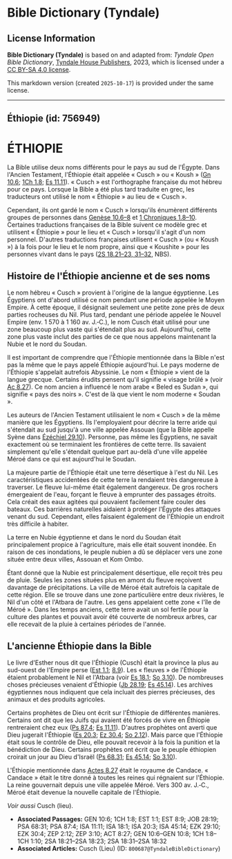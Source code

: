# Bible Dictionary (Tyndale)

## License Information

**Bible Dictionary (Tyndale)** is based on and adapted from: _Tyndale Open Bible Dictionary_, [Tyndale House Publishers](https://tyndaleopenresources.com/), 2023, which is licensed under a [CC BY-SA 4.0 license](https://creativecommons.org/licenses/by-sa/4.0/legalcode.en).

This markdown version (created `2025-10-17`) is provided under the same license.



--------------------------------

## Éthiopie (id: 756949)

ÉTHIOPIE
========

La Bible utilise deux noms différents pour le pays au sud de l'Égypte. Dans l'Ancien Testament, l'Éthiopie était appelée « Cusch » ou « Koush » ([Gn 10\.6](https://ref.ly/Gen10:6); [1Ch 1\.8](https://ref.ly/1Chr1:8); [Es 11\.11](https://ref.ly/Isa11:11)). « Cusch » est l'orthographe française du mot hébreu pour ce pays. Lorsque la Bible a été plus tard traduite en grec, les traducteurs ont utilisé le nom « Éthiopie » au lieu de « Cusch ».

Cependant, ils ont gardé le nom « Cusch » lorsqu'ils énumèrent différents groupes de personnes dans [Genèse 10\.6–8](https://ref.ly/Gen10:6-Gen10:8) et [1 Chroniques 1\.8–10](https://ref.ly/1Chr1:8-1Chr1:10). Certaines traductions françaises de la Bible suivent ce modèle grec et utilisent « Éthiopie » pour le lieu et « Cusch » lorsqu'il s'agit d'un nom personnel. D'autres traductions françaises utilisent « Cusch » (ou « Koush ») à la fois pour le lieu et le nom propre, ainsi que « Koushite » pour les personnes vivant dans le pays ([2S 18\.21–23, 31–32](https://ref.ly/2Sam18:21-2Sam18:23,2Sam18:31-2Sam18:32), NBS).

Histoire de l'Éthiopie ancienne et de ses noms
----------------------------------------------

Le nom hébreu « Cusch » provient à l'origine de la langue égyptienne. Les Égyptiens ont d'abord utilisé ce nom pendant une période appelée le Moyen Empire. À cette époque, il désignait seulement une petite zone près de deux parties rocheuses du Nil. Plus tard, pendant une période appelée le Nouvel Empire (env. 1 570 à 1 160 av. J.‑C.), le nom Cusch était utilisé pour une zone beaucoup plus vaste qui s'étendait plus au sud. Aujourd'hui, cette zone plus vaste inclut des parties de ce que nous appelons maintenant la Nubie et le nord du Soudan.

Il est important de comprendre que l'Éthiopie mentionnée dans la Bible n'est pas la même que le pays appelé Éthiopie aujourd'hui. Le pays moderne de l'Éthiopie s'appelait autrefois Abyssinie. Le nom « Éthiopie » vient de la langue grecque. Certains érudits pensent qu'il signifie « visage brûlé » (voir [Ac 8\.27](https://ref.ly/Acts8:27)). Ce nom ancien a influencé le nom arabe « Beled es Sudan », qui signifie « pays des noirs ». C'est de là que vient le nom moderne « Soudan ».

Les auteurs de l'Ancien Testament utilisaient le nom « Cusch » de la même manière que les Égyptiens. Ils l'employaient pour décrire la terre aride qui s'étendait au sud jusqu'à une ville appelée Assouan (que la Bible appelle Syène dans [Ézéchiel 29\.10](https://ref.ly/Ezek29:10)). Personne, pas même les Égyptiens, ne savait exactement où se terminaient les frontières de cette terre. Ils savaient simplement qu'elle s'étendait quelque part au\-delà d'une ville appelée Méroé dans ce qui est aujourd'hui le Soudan.

La majeure partie de l'Éthiopie était une terre désertique à l'est du Nil. Les caractéristiques accidentées de cette terre la rendaient très dangereuse à traverser. Le fleuve lui\-même était également dangereux. De gros rochers émergeaient de l'eau, forçant le fleuve à emprunter des passages étroits. Cela créait des eaux agitées qui pouvaient facilement faire couler des bateaux. Ces barrières naturelles aidaient à protéger l'Égypte des attaques venant du sud. Cependant, elles faisaient également de l'Éthiopie un endroit très difficile à habiter.

La terre en Nubie égyptienne et dans le nord du Soudan était principalement propice à l'agriculture, mais elle était souvent inondée. En raison de ces inondations, le peuple nubien a dû se déplacer vers une zone située entre deux villes, Assouan et Kom Ombo.

Étant donné que la Nubie est principalement désertique, elle reçoit très peu de pluie. Seules les zones situées plus en amont du fleuve reçoivent davantage de précipitations. La ville de Méroé était autrefois la capitale de cette région. Elle se trouve dans une zone particulière entre deux rivières, le Nil d'un côté et l'Atbara de l'autre. Les gens appelaient cette zone « l'île de Méroé ». Dans les temps anciens, cette terre avait un sol fertile pour la culture des plantes et pouvait avoir été couverte de nombreux arbres, car elle recevait de la pluie à certaines périodes de l'année.

L'ancienne Éthiopie dans la Bible
---------------------------------

Le livre d'Esther nous dit que l'Éthiopie (Cusch) était la province la plus au sud\-ouest de l'Empire perse ([Est 1\.1](https://ref.ly/Esth1:1); [8\.9](https://ref.ly/Esth8:9)). Les « fleuves » de l'Éthiopie étaient probablement le Nil et l'Atbara (voir [Es 18\.1](https://ref.ly/Isa18:1); [So 3\.10](https://ref.ly/Zeph3:10)). De nombreuses choses précieuses venaient d'Éthiopie ([Jb 28\.19](https://ref.ly/Job28:19); [Es 45\.14](https://ref.ly/Isa45:14)). Les archives égyptiennes nous indiquent que cela incluait des pierres précieuses, des animaux et des produits agricoles.

Certains prophètes de Dieu ont écrit sur l'Éthiopie de différentes manières. Certains ont dit que les Juifs qui avaient été forcés de vivre en Éthiopie rentreraient chez eux ([Ps 87\.4](https://ref.ly/Ps87:4); [Es 11\.11](https://ref.ly/Isa11:11)). D'autres prophètes ont averti que Dieu jugerait l'Éthiopie ([Es 20\.3](https://ref.ly/Isa20:3); [Ez 30\.4](https://ref.ly/Ezek30:4); [So 2\.12](https://ref.ly/Zeph2:12)). Mais parce que l'Éthiopie était sous le contrôle de Dieu, elle pouvait recevoir à la fois la punition et la bénédiction de Dieu. Certains prophètes ont écrit que le peuple éthiopien croirait un jour au Dieu d'Israël ([Ps 68\.31](https://ref.ly/Ps68:31); [Es 45\.14](https://ref.ly/Isa45:14); [So 3\.10](https://ref.ly/Zeph3:10)).

L'Éthiopie mentionnée dans [Actes 8\.27](https://ref.ly/Acts8:27) était le royaume de Candace. « Candace » était le titre donné à toutes les reines qui régnaient sur l'Éthiopie. La reine gouvernait depuis une ville appelée Méroé. Vers 300 av. J.‑C., Méroé était devenue la nouvelle capitale de l'Éthiopie.

*Voir aussi* Cusch (lieu).

* **Associated Passages:** GEN 10:6; 1CH 1:8; EST 1:1; EST 8:9; JOB 28:19; PSA 68:31; PSA 87:4; ISA 11:11; ISA 18:1; ISA 20:3; ISA 45:14; EZK 29:10; EZK 30:4; ZEP 2:12; ZEP 3:10; ACT 8:27; GEN 10:6–GEN 10:8; 1CH 1:8–1CH 1:10; 2SA 18:21–2SA 18:23; 2SA 18:31–2SA 18:32
* **Associated Articles:** Cusch (Lieu) (ID: `800687@TyndaleBibleDictionary`)

